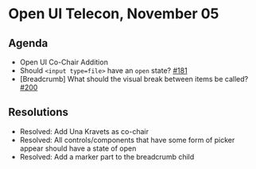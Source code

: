 # Open UI Telecon, November 05

## Agenda
* Open UI Co-Chair Addition
* Should `<input type=file>` have an `open` state? [#181](https://github.com/WICG/open-ui/issues/181)
* [Breadcrumb] What should the visual break between items be called? [#200](https://github.com/WICG/open-ui/issues/200)

## Resolutions
* Resolved: Add Una Kravets as co-chair
* Resolved: All controls/components that have some form of picker appear should have a state of open
* Resolved: Add a marker part to the breadcrumb child

